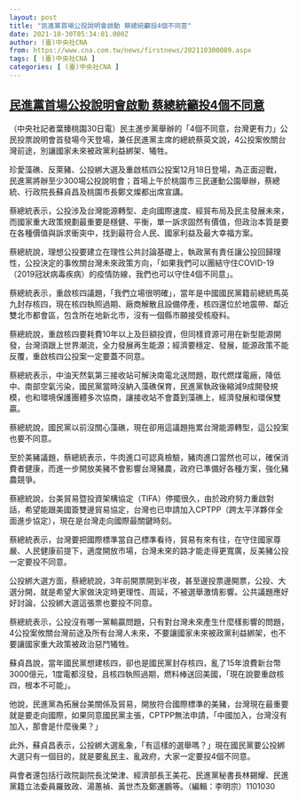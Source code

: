 ```yaml
---
layout: post
title: "民進黨首場公投說明會啟動 蔡總統籲投4個不同意"
date: 2021-10-30T05:34:01.000Z
author: (臺)中央社CNA
from: https://www.cna.com.tw/news/firstnews/202110300089.aspx
tags: [ (臺)中央社CNA ]
categories: [ (臺)中央社CNA ]
---
```

<!--1635572041000-->
[民進黨首場公投說明會啟動 蔡總統籲投4個不同意](https://www.cna.com.tw/news/firstnews/202110300089.aspx)
------

<div>
<div></div><div><p>（中央社記者葉臻桃園30日電）民主進步黨舉辦的「4個不同意，台灣更有力」公民投票說明會首發場今天登場，兼任民進黨主席的總統蔡英文說，4公投案攸關台灣前途，別讓國家未來被政黨利益綁架、犧牲。</p><p>珍愛藻礁、反萊豬、公投綁大選及重啟核四公投案12月18日登場，為正面迎戰，民進黨將辦至少300場公投說明會；首場上午於桃園市三民運動公園舉辦，蔡總統、行政院長蘇貞昌及桃園市長鄭文燦都出席宣講。</p><p>蔡總統表示，公投涉及台灣能源轉型、走向國際速度、經貿布局及民主發展未來，而國家重大政策規劃最重要是穩健、平衡，單一訴求固然有價值，但政治本質是要在各種價值與訴求衝突中，找到最符合人民、國家利益及最大幸福方案。</p><p>蔡總統說，理想公投要建立在理性公共討論基礎上，執政黨有責任讓公投回歸理性，公投決定的事攸關台灣未來政策方向，「如果我們可以團結守住COVID-19（2019冠狀病毒疾病）的疫情防線，我們也可以守住4個不同意」。</p><p>蔡總統表示，重啟核四議題，「我們立場很明確」，當年是中國國民黨籍前總統馬英九封存核四，現在核四執照過期、廠商解散且設備停產，核四還位於地震帶、鄰近雙北市都會區，包含所在地新北市，沒有一個縣市願接受核廢料。</p><p>蔡總統說，重啟核四要耗費10年以上及巨額投資，但同樣資源可用在新型能源開發，台灣須跟上世界潮流，全力發展再生能源；經濟要穩定、發展，能源政策不能反覆，重啟核四公投案一定要蓋不同意。</p><p>蔡總統表示，中油天然氣第三接收站可解決南電北送問題，取代燃煤電廠，降低中、南部空氣污染，國民黨當時沒納入藻礁保育，民進黨執政後縮減9成開發規模，也和環境保護團體多次協商，讓接收站不會蓋到藻礁上，經濟發展和環保雙贏。</p><p>蔡總統說，國民黨以前沒關心藻礁，現在卻用這議題拖累台灣能源轉型，這公投案也要不同意。</p><p>至於美豬議題，蔡總統表示，牛肉進口可認真檢驗，豬肉進口當然也可以，確保消費者健康，而進一步開放美豬不會影響台灣豬農，政府已準備好各種方案，強化豬農競爭。</p><p>蔡總統說，台美貿易暨投資架構協定（TIFA）停擺很久，由於政府努力重啟對話，希望能跟美國簽雙邊貿易協定，台灣也已申請加入CPTPP（跨太平洋夥伴全面進步協定），現在是台灣走向國際最關鍵時刻。</p><p>蔡總統表示，台灣要把國際標準當自己標準看待，貿易有來有往，在守住國家尊嚴、人民健康前提下，適度開放市場，台灣未來的路才能走得更寬廣，反美豬公投一定要投不同意。</p><p>公投綁大選方面，蔡總統說，3年前開票開到半夜，甚至邊投票邊開票，公投、大選分開，就是希望大家做決定時更理性、周延，不被選舉激情影響。公共議題應好好討論，公投綁大選這張票也要投不同意。</p><p>蔡總統表示，公投沒有哪一黨輸贏問題，只有對台灣未來產生什麼樣影響的問題，4公投案攸關台灣前途及所有台灣人未來，不要讓國家未來被政黨利益綁架，也不要讓國家重大政策被政治惡鬥犧牲。</p><p>蘇貞昌說，當年國民黨想建核四，卻也是國民黨封存核四，亂了15年浪費新台幣3000億元，1度電都沒發，且核四執照過期，燃料棒送回美國，「現在說要重啟核四，根本不可能」。</p><p>他說，民進黨為拓展台美關係及貿易，開放符合國際標準的美豬，台灣現在最重要就是要走向國際，如果同意國民黨主張，CPTPP無法申請，「中國加入，台灣沒有加入，那會是什麼後果？」</p><p>此外，蘇貞昌表示，公投綁大選亂象，「有這樣的選舉嗎？」現在國民黨要公投綁大選只有一個目的，就是要亂民主、亂政府，大家一定要投4個不同意。</p><p>與會者還包括行政院副院長沈榮津、經濟部長王美花、民進黨秘書長林錫耀、民進黨籍立法委員羅致政、湯蕙禎、黃世杰及鄭運鵬等。（編輯：李明宗）1101030</p><div class='media'>                                <div class='facebookMedia'>                                    <div class='fb-video' data-href='https://www.facebook.com/dpptw/videos/216851470518620' data-lazy='true' data-allowfullscreen='true'></div>                                </div>                            </div><div class='media'><div class='youtubeBox'><div class='youtube'><iframe title='youtube iframe' data-src='//www.youtube.com/embed/wNAM3nTlXOI?rel=0&showinfo=0' class='lazyload' frameborder='0' allowfullscreen></iframe></div></div></div></div>
</div>
